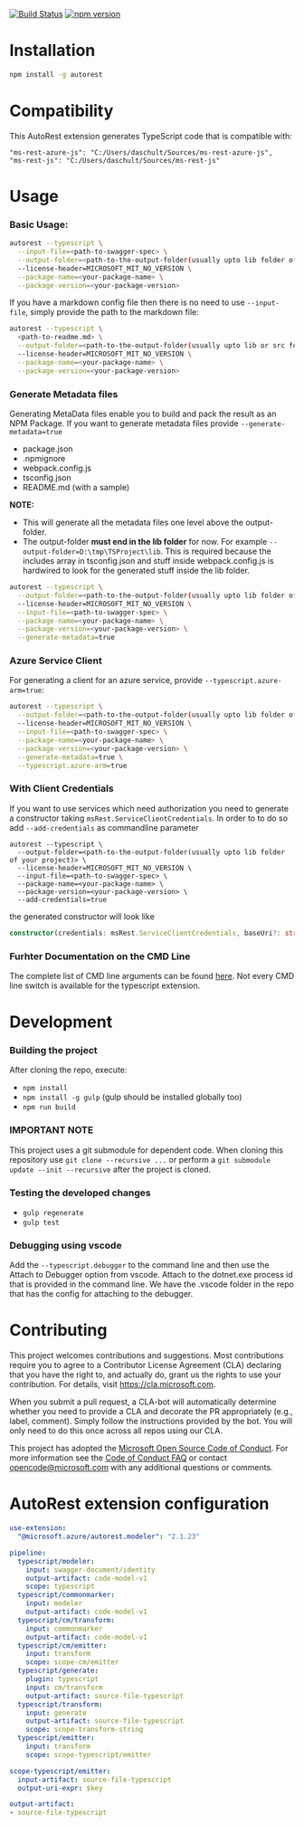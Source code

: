 [![Build Status](https://travis-ci.org/Azure/autorest.typescript.svg?branch=master)](https://travis-ci.org/Azure/autorest.typescript)
[![npm version](https://badge.fury.io/js/%40microsoft.azure%2Fautorest.typescript.svg)](https://badge.fury.io/js/%40microsoft.azure%2Fautorest.typescript)

# Installation
```sh
npm install -g autorest
```

# Compatibility
This AutoRest extension generates TypeScript code that is compatible with:
```
"ms-rest-azure-js": "C:/Users/daschult/Sources/ms-rest-azure-js",
"ms-rest-js": "C:/Users/daschult/Sources/ms-rest-js"
```

# Usage
### Basic Usage:
```sh
autorest --typescript \
  --input-file=<path-to-swagger-spec> \
  --output-folder=<path-to-the-output-folder(usually upto lib folder of your project)> \
  --license-header=MICROSOFT_MIT_NO_VERSION \
  --package-name=<your-package-name> \
  --package-version=<your-package-version>
```
If you have a markdown config file then there is no need to use `--input-file`, simply provide the path to the markdown file:
```sh
autorest --typescript \
  <path-to-readme.md> \
  --output-folder=<path-to-the-output-folder(usually upto lib or src folder of your project)> \
  --license-header=MICROSOFT_MIT_NO_VERSION \
  --package-name=<your-package-name> \
  --package-version=<your-package-version>
```
### Generate Metadata files
Generating MetaData files enable you to build and pack the result as an NPM Package.
If you want to generate metadata files provide `--generate-metadata=true`

- package.json
- .npmignore
- webpack.config.js
- tsconfig.json
- README.md (with a sample)

**NOTE:**
- This will generate all the metadata files one level above the output-folder.
- The output-folder **must end in the lib folder** for now. For example `--output-folder=D:\tmp\TSProject\lib`. This is required because the includes array in tsconfig.json and stuff inside webpack.config.js is hardwired to look for the generated stuff inside the lib folder.

```sh
autorest --typescript \
  --output-folder=<path-to-the-output-folder(usually upto lib folder of your project)> \
  --license-header=MICROSOFT_MIT_NO_VERSION \
  --input-file=<path-to-swagger-spec> \
  --package-name=<your-package-name> \
  --package-version=<your-package-version> \
  --generate-metadata=true
```

### Azure Service Client
For generating a client for an azure service, provide `--typescript.azure-arm=true`:
```sh
autorest --typescript \
  --output-folder=<path-to-the-output-folder(usually upto lib folder of your project)> \
  --license-header=MICROSOFT_MIT_NO_VERSION \
  --input-file=<path-to-swagger-spec> \
  --package-name=<your-package-name> \
  --package-version=<your-package-version> \
  --generate-metadata=true \
  --typescript.azure-arm=true
```

### With Client Credentials
If you want to use services which need authorization you need to generate a constructor taking `msRest.ServiceClientCredentials`. In order to to do so add `--add-credentials` as commandline parameter
```
autorest --typescript \
  --output-folder=<path-to-the-output-folder(usually upto lib folder of your project)> \
  --license-header=MICROSOFT_MIT_NO_VERSION \
  --input-file=<path-to-swagger-spec> \
  --package-name=<your-package-name> \
  --package-version=<your-package-version> \
  --add-credentials=true
```

the generated constructor will look like
```ts
constructor(credentials: msRest.ServiceClientCredentials, baseUri?: string, options?: msRest.ServiceClientOptions)
```

### Furhter Documentation on the CMD Line
The complete list of CMD line arguments can be found [here](https://github.com/Azure/autorest/blob/master/docs/user/cli.md). Not every CMD line switch is available for the typescript extension.

# Development

### Building the project
After cloning the repo, execute:
- `npm install`
- `npm install -g gulp` (gulp should be installed globally too)
- `npm run build`

### IMPORTANT NOTE

This project uses a git submodule for dependent code. When cloning this repository use `git clone --recursive ...` or perform a `git submodule update --init --recursive` after the project is cloned.




### Testing the developed changes
- `gulp regenerate`
- `gulp test`

### Debugging using vscode
Add the `--typescript.debugger` to the command line and then use the Attach to Debugger option from vscode. Attach to the dotnet.exe process id that is provided in the command line.
We have the .vscode folder in the repo that has the config for attaching to the debugger.

# Contributing

This project welcomes contributions and suggestions.  Most contributions require you to agree to a
Contributor License Agreement (CLA) declaring that you have the right to, and actually do, grant us
the rights to use your contribution. For details, visit https://cla.microsoft.com.

When you submit a pull request, a CLA-bot will automatically determine whether you need to provide
a CLA and decorate the PR appropriately (e.g., label, comment). Simply follow the instructions
provided by the bot. You will only need to do this once across all repos using our CLA.

This project has adopted the [Microsoft Open Source Code of Conduct](https://opensource.microsoft.com/codeofconduct/).
For more information see the [Code of Conduct FAQ](https://opensource.microsoft.com/codeofconduct/faq/) or
contact [opencode@microsoft.com](mailto:opencode@microsoft.com) with any additional questions or comments.

# AutoRest extension configuration

``` yaml
use-extension:
  "@microsoft.azure/autorest.modeler": "2.1.23"

pipeline:
  typescript/modeler:
    input: swagger-document/identity
    output-artifact: code-model-v1
    scope: typescript
  typescript/commonmarker:
    input: modeler
    output-artifact: code-model-v1
  typescript/cm/transform:
    input: commonmarker
    output-artifact: code-model-v1
  typescript/cm/emitter:
    input: transform
    scope: scope-cm/emitter
  typescript/generate:
    plugin: typescript
    input: cm/transform
    output-artifact: source-file-typescript
  typescript/transform:
    input: generate
    output-artifact: source-file-typescript
    scope: scope-transform-string
  typescript/emitter:
    input: transform
    scope: scope-typescript/emitter

scope-typescript/emitter:
  input-artifact: source-file-typescript
  output-uri-expr: $key

output-artifact:
- source-file-typescript
```
